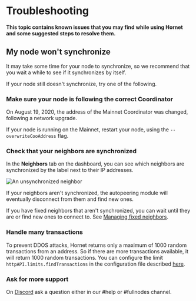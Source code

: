 # Troubleshooting

**This topic contains known issues that you may find while using Hornet and some suggested steps to resolve them.**

## My node won't synchronize

It may take some time for your node to synchronize, so we recommend that you wait a while to see if it synchronizes by itself.

If your node still doesn't synchronize, try one of the following.

### Make sure your node is following the correct Coordinator

On August 19, 2020, the address of the Mainnet Coordinator was changed, following a network upgrade.

If your node is running on the Mainnet, restart your node, using the `--overwriteCooAddress` flag.

### Check that your neighbors are synchronized

In the **Neighbors** tab on the dashboard, you can see which neighbors are synchronized by the label next to their IP addresses.

![An unsynchronized neighbor](../images/neighbor-unsynced.png)

If your neighbors aren't synchronized, the autopeering module will eventually disconnect from them and find new ones.

If you have fixed neighbors that aren't synchronized, you can wait until they are or find new ones to connect to. See [Managing fixed neighbors](../guides/managing-neighbors.md).


### Handle many transactions

To prevent DDOS attacks, Hornet returns only a maximum of 1000 random transactions from an address.
So if there are more transactions available, it will return 1000 random transactions.
You can configure the limit `httpAPI.limits.findTransactions` in the configuration file described [here](https://github.com/gohornet/hornet/wiki/Configuration#httpapi).

### Ask for more support

On [Discord](https://discord.iota.org) ask a question either in our #help or #fullnodes channel.